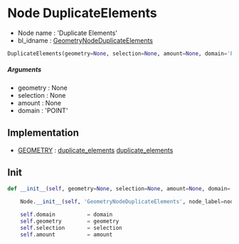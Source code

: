 # Node DuplicateElements

- Node name : 'Duplicate Elements'
- bl_idname : [GeometryNodeDuplicateElements](https://docs.blender.org/api/current/bpy.types.GeometryNodeDuplicateElements.html)


``` python
DuplicateElements(geometry=None, selection=None, amount=None, domain='POINT', node_label=None, node_color=None)
```
##### Arguments

- geometry : None
- selection : None
- amount : None
- domain : 'POINT'

## Implementation

- [GEOMETRY](/docs/GeoNodes/socket_GEOMETRY.md) : [duplicate_elements](/docs/GeoNodes/socket_GEOMETRY.md#duplicate_elements) [duplicate_elements](/docs/GeoNodes/socket_GEOMETRY.md#duplicate_elements)

## Init

``` python
def __init__(self, geometry=None, selection=None, amount=None, domain='POINT', node_label=None, node_color=None):

    Node.__init__(self, 'GeometryNodeDuplicateElements', node_label=node_label, node_color=node_color)

    self.domain          = domain
    self.geometry        = geometry
    self.selection       = selection
    self.amount          = amount
```
